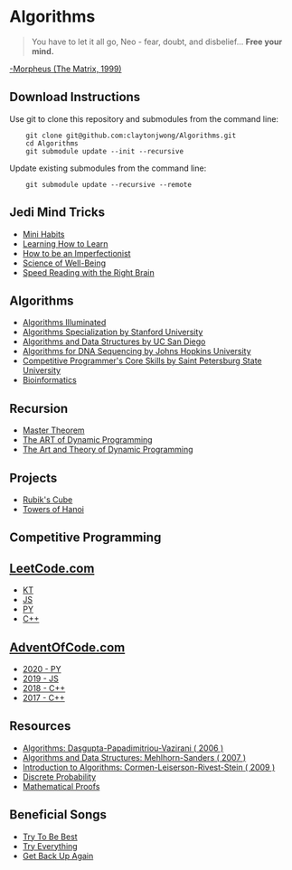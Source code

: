 # Algorithms
> You have to let it all go, Neo - fear, doubt, and disbelief...  **Free your mind.**
> 
[-Morpheus (The Matrix, 1999)](https://en.wikipedia.org/wiki/The_Matrix)

## Download Instructions
Use git to clone this repository and submodules from the command line:

```
    git clone git@github.com:claytonjwong/Algorithms.git
    cd Algorithms
    git submodule update --init --recursive
```

Update existing submodules from the command line:

```
    git submodule update --recursive --remote
```

## Jedi Mind Tricks
* [Mini Habits](https://claytonjwong.github.io/mini-habits/)
* [Learning How to Learn](https://claytonjwong.github.io/learning/)
* [How to be an Imperfectionist](https://claytonjwong.github.io/imperfectionist/)
* [Science of Well-Being](https://claytonjwong.github.io/wellness/)
* [Speed Reading with the Right Brain](https://claytonjwong.github.io/reading/)

## Algorithms
* [Algorithms Illuminated](https://claytonjwong.github.io/Algorithms-Illuminated/)
* [Algorithms Specialization by Stanford University](https://claytonjwong.github.io/Algorithms-Stanford/)
* [Algorithms and Data Structures by UC San Diego](https://claytonjwong.github.io/Algorithms-UCSanDiego/)
* [Algorithms for DNA Sequencing by Johns Hopkins University](https://claytonjwong.github.io/Algorithms-DNA-Sequencing/)
* [Competitive Programmer's Core Skills by Saint Petersburg State University](https://claytonjwong.github.io/competitive-programming/)
* [Bioinformatics](https://github.com/claytonjwong/algo-bioinformatics)

## Recursion
* [Master Theorem](https://claytonjwong.github.io/Master-Theorem/)
* [The ART of Dynamic Programming](https://claytonjwong.github.io/The-ART-of-Dynamic-Programming/)
* [The Art and Theory of Dynamic Programming](https://www.academia.edu/8817530/The_Art_and_Theory_of_Dynamic_Programming)

## Projects
* [Rubik's Cube](https://claytonjwong.github.io/rubiks-cube/)
* [Towers of Hanoi](https://claytonjwong.github.io/Towers-Of-Hanoi/)

## Competitive Programming
## [LeetCode.com](https://leetcode.com/claytonjwong/)
* [KT](https://github.com/claytonjwong/leetcode-kt)
* [JS](https://github.com/claytonjwong/leetcode-js)
* [PY](https://github.com/claytonjwong/leetcode-py)
* [C++](https://github.com/claytonjwong/leetcode)

## [AdventOfCode.com](https://www.adventofcode.com/)

* [2020 - PY](https://claytonjwong.github.io/advent-of-code/2020/)
* [2019 - JS](https://claytonjwong.github.io/advent-of-code/2019/)
* [2018 - C++](https://github.com/claytonjwong/advent-of-code/tree/master/2018)
* [2017 - C++](https://github.com/claytonjwong/advent-of-code/tree/master/2017)

## Resources
* [Algorithms: Dasgupta-Papadimitriou-Vazirani ( 2006 )](https://github.com/claytonjwong/Algorithms-Stanford/tree/master/documentation/Dasgupta-Papadimitriou-Vazirani.pdf)
* [Algorithms and Data Structures: Mehlhorn-Sanders ( 2007 )](https://github.com/claytonjwong/Algorithms-Stanford/tree/master/documentation/Mehlhorn-Sanders-Toolbox.pdf)
* [Introduction to Algorithms: Cormen-Leiserson-Rivest-Stein ( 2009 )](https://en.wikipedia.org/wiki/Introduction_to_Algorithms)
* [Discrete Probability](https://en.wikibooks.org/wiki/High_School_Mathematics_Extensions/Discrete_Probability)
* [Mathematical Proofs](https://en.wikibooks.org/wiki/High_School_Mathematics_Extensions/Mathematical_Proofs)

## Beneficial Songs
* [Try To Be Best](https://www.youtube.com/watch?v=oomCIXGzsR0)
* [Try Everything](https://www.youtube.com/watch?v=c6rP-YP4c5I)
* [Get Back Up Again](https://www.youtube.com/watch?v=IFuFm0m2wj0)

